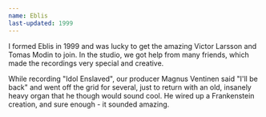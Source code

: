 ```yaml
---
name: Eblis
last-updated: 1999
---
```


I formed Eblis in 1999 and was lucky to get the amazing Victor Larsson and Tomas Modin to join. In the studio, we got help from many friends, which made the recordings very special and creative. 

While recording "Idol Enslaved", our producer Magnus Ventinen said "I'll be back" and went off the grid for several, just to return with an old, insanely heavy organ that he though would sound cool. He wired up a Frankenstein creation, and sure enough - it sounded amazing.